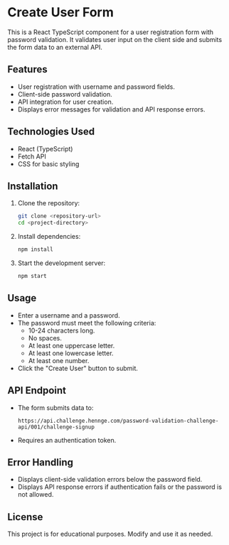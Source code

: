 # Create User Form

This is a React TypeScript component for a user registration form with password validation. It validates user input on the client side and submits the form data to an external API.

## Features
- User registration with username and password fields.
- Client-side password validation.
- API integration for user creation.
- Displays error messages for validation and API response errors.

## Technologies Used
- React (TypeScript)
- Fetch API
- CSS for basic styling

## Installation
1. Clone the repository:
   ```sh
   git clone <repository-url>
   cd <project-directory>
   ```
2. Install dependencies:
   ```sh
   npm install
   ```
3. Start the development server:
   ```sh
   npm start
   ```

## Usage
- Enter a username and a password.
- The password must meet the following criteria:
  - 10-24 characters long.
  - No spaces.
  - At least one uppercase letter.
  - At least one lowercase letter.
  - At least one number.
- Click the "Create User" button to submit.

## API Endpoint
- The form submits data to:
  ```
  https://api.challenge.hennge.com/password-validation-challenge-api/001/challenge-signup
  ```
- Requires an authentication token.

## Error Handling
- Displays client-side validation errors below the password field.
- Displays API response errors if authentication fails or the password is not allowed.

## License
This project is for educational purposes. Modify and use it as needed.

